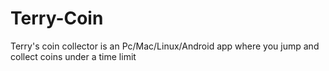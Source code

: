 Terry-Coin
==========

Terry's coin collector is an Pc/Mac/Linux/Android app where you jump and collect coins under a time limit
